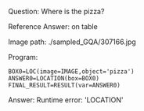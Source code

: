 Question: Where is the pizza?

Reference Answer: on table

Image path: ./sampled_GQA/307166.jpg

Program:

```
BOX0=LOC(image=IMAGE,object='pizza')
ANSWER0=LOCATION(box=BOX0)
FINAL_RESULT=RESULT(var=ANSWER0)
```
Answer: Runtime error: 'LOCATION'


